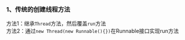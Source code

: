 
### 1、传统的创建线程方法


方法1：继承`Thread`方法，然后覆盖`run`方法  
方法2：通过`new Thread(new Runnable(){})`在Runnable接口实现run方法

